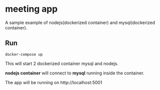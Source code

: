 # meeting app
A sample example of nodejs(dockerized container) and mysql(dockerized container).


## Run
```
docker-compose up
```
This will start 2 dockerized container mysql and nodejs. 

**nodejs container** will connect to **mysql** running inside the container.

The app will be running on http://localhost:5001
